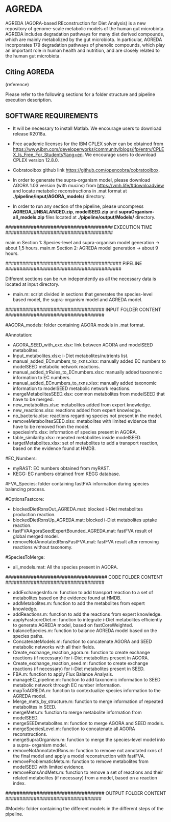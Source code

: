 # AGREDA
AGREDA (AGORA-based REconstruction for Diet Analysis) is a new repository of genome-scale metabolic models of the human gut microbiota. AGREDA includes degradation pathways for many diet derived compounds, which are mainly metabolized by the gut microbiota. In particular, AGREDA incorporates 179 degradation pathways of phenolic compounds, which play an important role in human health and nutrition, and are closely related to the human gut microbiota.

## Citing AGREDA
(reference)

Please refer to the following sections for a folder structure and pipeline execution description.

## SOFTWARE REQUIREMENTS

* It will be necessary to install Matlab. We encourage users to download release R2018a.

* Free academic licenses for the IBM CPLEX solver can be obtained from https://www.ibm.com/developerworks/community/blogs/jfp/entry/CPLEX_Is_Free_For_Students?lang=en. We    encourage users to download CPLEX version 12.8.0.

* Cobratoolbox github link https://github.com/opencobra/cobratoolbox.

* In order to generate the supra-organism model, please download AGORA 1.03 version (with mucins) from https://vmh.life/#downloadview and locate metabolic reconstructions in .mat format at **./pipeline/input/AGORA_models/** directory.

* In order to run any section of the pipeline, please uncompress **AGREDA_UNBALANCED.zip**, **modelSEED.zip** and **supraOrganism-all_models.zip** files located at 
**./pipeline/output/Models/** directory.

###################################### EXECUTION TIME ######################################

main.m Section 1: Species-level and supra-organism model generation -> about 1,5 hours.
main.m Section 2: AGREDA model generation -> about 9 hours.

######################################### PIPELINE #########################################

Different sections can be run independently as all the necessary data is located at input
directory.

  * main.m: script divided in sections that generates the species-level based
	model, the supra-organism model and AGREDA model.

################################### INPUT FOLDER CONTENT ###################################

#AGORA_models: folder containing AGORA models in .mat format.

#Annotation:

  * AGORA_SEED_with_exc.xlsx: link between AGORA and modelSEED metabolites.
  * Input_metabolites.xlsx: i-Diet metabolites/nutrients list.
  * manual_added_ECnumbers_to_rxns.xlsx: manually added EC numbers to modelSEED
	metabolic network reactions.
  * manual_added_trRules_to_ECnumbers.xlsx: manually added taxonomic information
	to EC numbers.
  * manual_added_ECnumbers_to_rxns.xlsx: manually added taxonomic information to
	modelSEED metabolic network reactions.
  * mergeMetabolitesSEED.xlsx: common metabolites from modelSEED that have to be merged.
  * new_metabolites.xlsx: metabolites added from expert knowledge.
  * new_reactions.xlsx: reactions added from expert knowledge.
  * no_bacteria.xlsx: reactions regarding species not present in the model.
  * removeMetabolitesSEED.xlsx: metabolites with limited evidence that have to be removed
	from the model.
  * speciesInfo.xlsx: information of species present in AGORA.
  * table_similarity.xlsx: repeated metabolites inside modelSEED.
  * targetMetabolites.xlsx: set of metabolites to add a transport reaction, based on the
	evidence found at HMDB.

#EC_Numbers:

  * myRAST: EC numbers obtained from myRAST.
  * KEGG: EC numbers obtained from KEGG database.

#FVA_Species: folder containing fastFVA information during species balancing process.

#OptionsFastcore:

  * blockedDietRxnsOut_AGREDA.mat: blocked i-Diet metabolites production reaction.
  * blockedDietRxnsUp_AGREDA.mat: blocked i-Diet metabolites uptake reaction.
  * fastFVAAgoraSeedExpertBounded_AGREDA.mat: fastFVA result of global merged model.
  * removeNotAnnotatedRxnsFastFVA.mat: fastFVA result after removing reactions
	without taxonomy.

#SpeciesToMerge:
  
  * all_models.mat: All the species present in AGORA.

#################################### CODE FOLDER CONTENT ###################################

  * addExchangesInfo.m: function to add transport reaction to a set of metabolites
	based on the evidence found at HMDB.
  * addMetabolites.m: function to add the metabolites from expert knowledge.
  * addReactions.m: function to add the reactions from expert knowledge.
  * applyFastcoreDiet.m: function to integrate i-Diet metabolites efficiently to
	generate AGREDA model, based on fastCoreWeighted.
  * balanceSpecies.m: function to balance AGREDA model based on the species paths.
  * ConcatenateModels.m: function to concatenate AGORA and SEED metabolic networks
	with all their fields.
  * Create_exchange_reaction_agora.m: function to create exchange reactions (if
	necessary) for i-Diet metabolites present in AGORA.
  * Create_exchange_reaction_seed.m: function to create exchange reactions (if 
	necessary) for i-Diet metabolites present in SEED.
  * FBA.m: function to apply Flux Balance Analysis.
  * manageEC_pipeline.m: function to add taxonomic information to SEED metabolic
	network through EC number information.
  * mapToAGREDA.m: function to contextualize species information to the AGREDA model.
  * Merge_mets_by_structure.m: function to merge information of repeated
	metabolites in SEED.
  * mergeMets.m: function to merge metabolite information from modelSEED.
  * mergeSEEDmetabolites.m: function to merge AGORA and SEED models.
  * mergeSpeciesLevel.m: function to concatenate all AGORA reconstructions.
  * mergeSupraOrganism.m: function to merge the species-level model into a supra-
	organism model.
  * removeNotAnnotatedRxns.m: function to remove not annotated rxns of the final 
	model and apply a model reconstruction with fastFVA.
  * removeProblematicMets.m: function to remove metabolites from modelSEED with limited
	evidence.
  * removeRxnsAndMets.m: function to remove a set of reactions and their related metabolites
	(if necessary) from a model, based on a reaction index.

################################### OUTPUT FOLDER CONTENT ##################################

#Models: folder containing the different models in the different steps of the pipeline.
